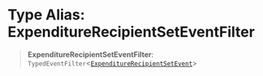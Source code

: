 # Type Alias: ExpenditureRecipientSetEventFilter

> **ExpenditureRecipientSetEventFilter**: `TypedEventFilter`\<[`ExpenditureRecipientSetEvent`](ExpenditureRecipientSetEvent.md)\>
